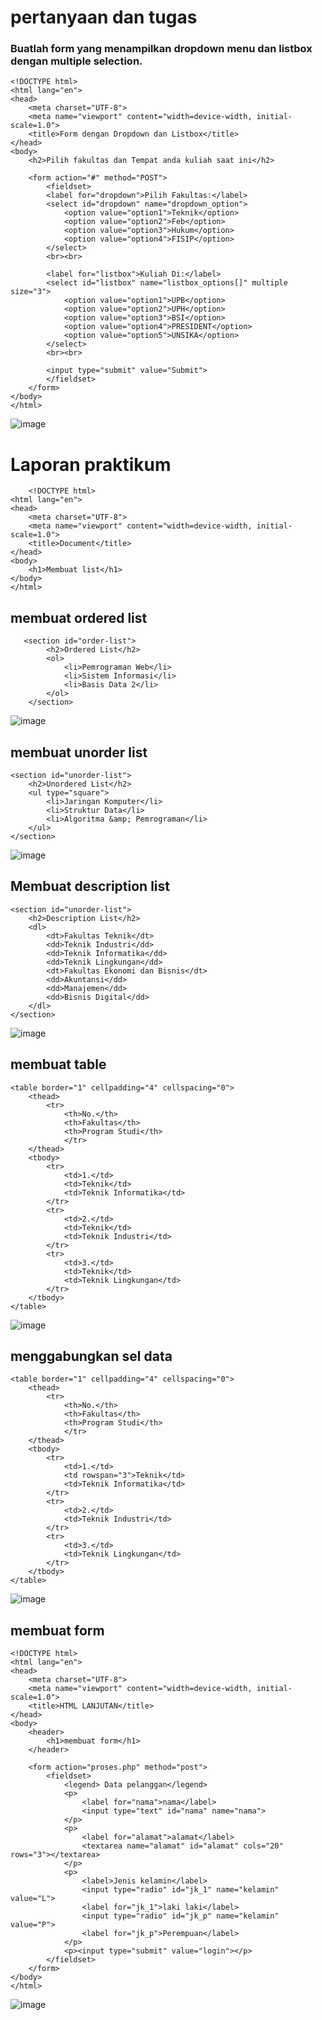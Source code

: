 <h1>pertanyaan dan tugas</h1>
<h3>Buatlah form yang menampilkan dropdown menu dan listbox dengan multiple selection.</h3>

    <!DOCTYPE html>
    <html lang="en">
    <head>
        <meta charset="UTF-8">
        <meta name="viewport" content="width=device-width, initial-scale=1.0">
        <title>Form dengan Dropdown dan Listbox</title>
    </head>
    <body>
        <h2>Pilih fakultas dan Tempat anda kuliah saat ini</h2>

        <form action="#" method="POST">
            <fieldset>
            <label for="dropdown">Pilih Fakultas:</label>
            <select id="dropdown" name="dropdown_option">
                <option value="option1">Teknik</option>
                <option value="option2">Feb</option>
                <option value="option3">Hukum</option>
                <option value="option4">FISIP</option>
            </select>
            <br><br>

            <label for="listbox">Kuliah Di:</label>
            <select id="listbox" name="listbox_options[]" multiple size="3">
                <option value="option1">UPB</option>
                <option value="option2">UPH</option>
                <option value="option3">BSI</option>
                <option value="option4">PRESIDENT</option>
                <option value="option5">UNSIKA</option>
            </select>
            <br><br>
    
            <input type="submit" value="Submit">
            </fieldset>
        </form>
    </body>
    </html>

![image](https://github.com/user-attachments/assets/d61d6414-0e0e-4dcd-afa8-564087c50e84)

<h1>Laporan praktikum</h1>

        <!DOCTYPE html>
    <html lang="en">
    <head>
        <meta charset="UTF-8">
        <meta name="viewport" content="width=device-width, initial-scale=1.0">
        <title>Document</title>
    </head>
    <body>
        <h1>Membuat list</h1>
    </body>
    </html>

<h2>membuat ordered list</h2>

       <section id="order-list">
            <h2>Ordered List</h2>
            <ol>
                <li>Pemrograman Web</li>
                <li>Sistem Informasi</li>
                <li>Basis Data 2</li>
            </ol>
        </section>
        
![image](https://github.com/user-attachments/assets/2d7427fa-bf4a-4832-8a60-5dedd78f8f2f)

<h2>membuat unorder list</h2>

    <section id="unorder-list">
        <h2>Unordered List</h2>
        <ul type="square">
            <li>Jaringan Komputer</li>
            <li>Struktur Data</li>
            <li>Algoritma &amp; Pemrograman</li>
        </ul>
    </section>

![image](https://github.com/user-attachments/assets/e21a2ba0-d701-42f4-a916-20380e3a4011)

<h2>Membuat description list</h2>

    <section id="unorder-list">
        <h2>Description List</h2>
        <dl>
            <dt>Fakultas Teknik</dt>
            <dd>Teknik Industri</dd>
            <dd>Teknik Informatika</dd>
            <dd>Teknik Lingkungan</dd>
            <dt>Fakultas Ekonomi dan Bisnis</dt>
            <dd>Akuntansi</dd>
            <dd>Manajemen</dd>
            <dd>Bisnis Digital</dd>
        </dl>
    </section>

![image](https://github.com/user-attachments/assets/57d34492-d4cb-4b04-a397-71c2356241e2)

<h2>membuat table</h2>

    <table border="1" cellpadding="4" cellspacing="0">
        <thead>
            <tr>
                <th>No.</th>
                <th>Fakultas</th>
                <th>Program Studi</th>
                </tr>
        </thead>
        <tbody>
            <tr>
                <td>1.</td>
                <td>Teknik</td>
                <td>Teknik Informatika</td>
            </tr>
            <tr>
                <td>2.</td>
                <td>Teknik</td>
                <td>Teknik Industri</td>
            </tr>
            <tr>
                <td>3.</td>
                <td>Teknik</td>
                <td>Teknik Lingkungan</td>
            </tr>
        </tbody>
    </table>

![image](https://github.com/user-attachments/assets/21956fcd-16a0-4ab3-86db-994c5bf1fb88)

<h2>menggabungkan sel data</h2>

    <table border="1" cellpadding="4" cellspacing="0">
        <thead>
            <tr>
                <th>No.</th>
                <th>Fakultas</th>
                <th>Program Studi</th>
                </tr>
        </thead>
        <tbody>
            <tr>
                <td>1.</td>
                <td rowspan="3">Teknik</td>
                <td>Teknik Informatika</td>
            </tr>
            <tr>
                <td>2.</td>
                <td>Teknik Industri</td>
            </tr>
            <tr>
                <td>3.</td>
                <td>Teknik Lingkungan</td>
            </tr>
        </tbody>
    </table>

![image](https://github.com/user-attachments/assets/c2d3182a-62e6-4c9a-a105-3b7e8b32d938)

<h2>membuat form</h2>


    <!DOCTYPE html>
    <html lang="en">
    <head>
        <meta charset="UTF-8">
        <meta name="viewport" content="width=device-width, initial-scale=1.0">
        <title>HTML LANJUTAN</title>
    </head>
    <body>
        <header>
            <h1>membuat form</h1>
        </header>
        
        <form action="proses.php" method="post">
            <fieldset>
                <legend> Data pelanggan</legend>
                <p>
                    <label for="nama">nama</label>
                    <input type="text" id="nama" name="nama">
                </p>
                <p>
                    <label for="alamat">alamat</label>
                    <textarea name="alamat" id="alamat" cols="20" rows="3"></textarea>
                </p>
                <p>
                    <label>Jenis kelamin</label>
                    <input type="radio" id="jk_1" name="kelamin" value="L">
                    <label for="jk_1">laki laki</label>
                    <input type="radio" id="jk_p" name="kelamin" value="P">
                    <label for="jk_p">Perempuan</label>
                </p>
                <p><input type="submit" value="login"></p>
            </fieldset>
        </form>
    </body>
    </html>

![image](https://github.com/user-attachments/assets/f81efb92-4353-4646-863e-972144af8e21)


